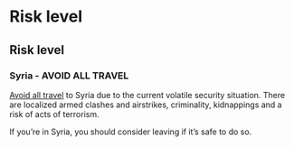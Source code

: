 # Risk level

## Risk level

### Syria - AVOID ALL TRAVEL

[Avoid all travel](#levels "Risk Levels") to Syria due to the current volatile security situation. There are localized armed clashes and airstrikes, criminality, kidnappings and a risk of acts of terrorism.

If you’re in Syria, you should consider leaving if it’s safe to do so.